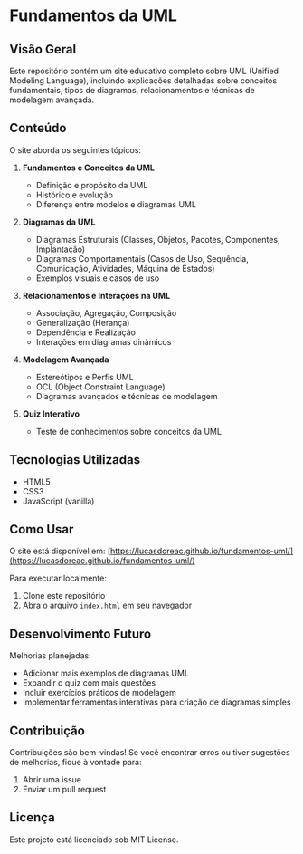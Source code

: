 # Fundamentos da UML

## Visão Geral
Este repositório contém um site educativo completo sobre UML (Unified Modeling Language), incluindo explicações detalhadas sobre conceitos fundamentais, tipos de diagramas, relacionamentos e técnicas de modelagem avançada.

## Conteúdo
O site aborda os seguintes tópicos:

1. **Fundamentos e Conceitos da UML**
   - Definição e propósito da UML
   - Histórico e evolução
   - Diferença entre modelos e diagramas UML

2. **Diagramas da UML**
   - Diagramas Estruturais (Classes, Objetos, Pacotes, Componentes, Implantação)
   - Diagramas Comportamentais (Casos de Uso, Sequência, Comunicação, Atividades, Máquina de Estados)
   - Exemplos visuais e casos de uso

3. **Relacionamentos e Interações na UML**
   - Associação, Agregação, Composição
   - Generalização (Herança)
   - Dependência e Realização
   - Interações em diagramas dinâmicos

4. **Modelagem Avançada**
   - Estereótipos e Perfis UML
   - OCL (Object Constraint Language)
   - Diagramas avançados e técnicas de modelagem

5. **Quiz Interativo**
   - Teste de conhecimentos sobre conceitos da UML

## Tecnologias Utilizadas
- HTML5
- CSS3
- JavaScript (vanilla)

## Como Usar
O site está disponível em: [https://lucasdoreac.github.io/fundamentos-uml/](https://lucasdoreac.github.io/fundamentos-uml/)

Para executar localmente:
1. Clone este repositório
2. Abra o arquivo `index.html` em seu navegador

## Desenvolvimento Futuro
Melhorias planejadas:
- Adicionar mais exemplos de diagramas UML
- Expandir o quiz com mais questões
- Incluir exercícios práticos de modelagem
- Implementar ferramentas interativas para criação de diagramas simples

## Contribuição
Contribuições são bem-vindas! Se você encontrar erros ou tiver sugestões de melhorias, fique à vontade para:
1. Abrir uma issue
2. Enviar um pull request

## Licença
Este projeto está licenciado sob MIT License.